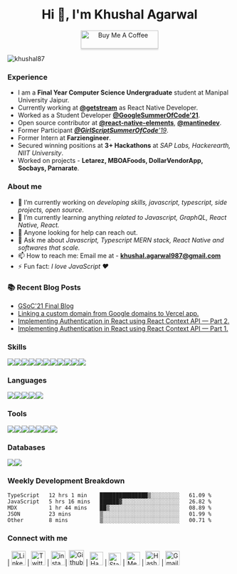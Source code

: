 <h1 align="center">Hi 👋, I'm Khushal Agarwal</h1>
<!-- <p align="center">
<img src='https://github-readme-streak-stats.herokuapp.com/?user=khushal87&hide_border=true'/>
</p> -->

<p align="center">
    <a href="https://www.buymeacoffee.com/khushal87" target="_blank"><img src="https://www.buymeacoffee.com/assets/img/custom_images/orange_img.png" alt="Buy Me A Coffee" style="height: 41px !important;width: 174px !important;box-shadow: 0px 3px 2px 0px rgba(190, 190, 190, 0.5) !important;-webkit-box-shadow: 0px 3px 2px 0px rgba(190, 190, 190, 0.5) !important;" ></a>
</p>

<p align="left"> <img src="https://komarev.com/ghpvc/?username=khushal87&label=Profile Views&color=green&style=plastic" alt="khushal87" /> </p>


### Experience
- I am a **Final Year Computer Science Undergraduate** student at Manipal University Jaipur.
- Currently working at [**@getstream**](https://github.com/GetStream/) as React Native Developer.
- Worked as a Student Developer [**@GoogleSummerOfCode'21**](https://summerofcode.withgoogle.com/projects/#5690075263795200).
- Open source contributor at [**@react-native-elements**](https://github.com/react-native-elements), [**@mantinedev**](https://github.com/mantinedev).
- Former Participant _[**@GirlScriptSummerOfCode**'19](https://gssoc.tech/)_.
- Former Intern at **Farziengineer**.
- Secured winning positions at **3+ Hackathons** at *SAP Labs, Hackerearth, NIIT University*.
- Worked on projects - **Letarez, MBOAFoods, DollarVendorApp, Socbays, Parnarate**.

###  About me
- 🔭 I’m currently working on *developing skills, javascript, typescript, side projects, open source*.
- 🌱 I’m currently learning anything *related to Javascript, GraphQL, React Native, React.*
- 🤔 Anyone looking for help can reach out.
- 💬 Ask me about *Javascript, Typescript MERN stack, React Native and softwares that scale.*
- 📫 How to reach me: Email me at - **khushal.agarwal987@gmail.com**
- ⚡ Fun fact: *I love JavaScript ❤️* 

### 📚 Recent Blog Posts
- [GSoC'21 Final Blog](https://github.com/khushal87/google-summer-of-code)
- [Linking a custom domain from Google domains to Vercel app.](https://khushal87.medium.com/linking-a-custom-domain-from-google-domains-to-vercel-app-961652302107)
- [Implementing Authentication in React using React Context API — Part 2.](https://khushal87.medium.com/implementing-authentication-in-react-using-react-context-api-part-2-react-context-api-f0c3d8e4d0e)
- [Implementing Authentication in React using React Context API — Part 1.](https://khushal87.medium.com/implementing-authentication-in-react-using-react-context-api-part-1-react-context-api-6af552b72931)

### Skills
<div style="display:flex;flex-direction:row">
    <img src="https://img.shields.io/badge/React-20232A?style=for-the-badge&logo=react&logoColor=61DAFB" />
    <img src="https://img.shields.io/badge/React_Native-20232A?style=for-the-badge&logo=react&logoColor=61DAFB" />
    <img src="https://img.shields.io/badge/Node.js-43853D?style=for-the-badge&logo=node-dot-js&logoColor=white" />
    <img src="https://img.shields.io/badge/Electron-2B2E3A?style=for-the-badge&logo=electron&logoColor=9FEAF9" />
    <img src="https://img.shields.io/badge/next.js-000000?style=for-the-badge&logo=next-dot-js&logoColor=white" />
    <img src="https://img.shields.io/badge/Vue.js-35495E?style=for-the-badge&logo=vue-dot-js&logoColor=4FC08D" />
    <img src="https://img.shields.io/badge/npm-CB3837?style=for-the-badge&logo=npm&logoColor=white" />
    <img src="https://img.shields.io/badge/Yarn-2C8EBB?style=for-the-badge&logo=yarn&logoColor=white" />
    <img src="https://img.shields.io/badge/GraphQl-E10098?style=for-the-badge&logo=graphql&logoColor=white" />
    <img src="https://img.shields.io/badge/Express.js-000000?style=for-the-badge&logo=express&logoColor=white" />
    <img src="https://img.shields.io/badge/Jest-C21325?style=for-the-badge&logo=jest&logoColor=white" />
</div>

### Languages
<div style="display:flex;flex-direction:row">
    <img src="https://img.shields.io/badge/JavaScript-F7DF1E?style=for-the-badge&logo=javascript&logoColor=black" />
    <img src="https://img.shields.io/badge/TypeScript-007ACC?style=for-the-badge&logo=typescript&logoColor=white" />
    <img src="https://img.shields.io/badge/C-00599C?style=for-the-badge&logo=c&logoColor=white" />
    <img src="https://img.shields.io/badge/C%2B%2B-00599C?style=for-the-badge&logo=c%2B%2B&logoColor=white" />
    <img src="https://img.shields.io/badge/Java-ED8B00?style=for-the-badge&logo=java&logoColor=white" />
</div>

### Tools
<div style="display:flex;flex-direction:row">
    <img src="https://img.shields.io/badge/Git-F05032?style=for-the-badge&logo=git&logoColor=white" />
    <img src="https://img.shields.io/badge/Postman-FF6C37?style=for-the-badge&logo=Postman&logoColor=white" />
    <img src="https://img.shields.io/badge/Linux-FCC624?style=for-the-badge&logo=linux&logoColor=black" />
    <img src="https://img.shields.io/badge/Nginx-009639?style=for-the-badge&logo=nginx&logoColor=white" />
    <img src="https://img.shields.io/badge/Amazon_AWS-232F3E?style=for-the-badge&logo=amazon-aws&logoColor=white" />
    <img src="https://img.shields.io/badge/Google_Cloud-4285F4?style=for-the-badge&logo=google-cloud&logoColor=white" />
    <img src="https://img.shields.io/badge/Heroku-430098?style=for-the-badge&logo=heroku&logoColor=white" />
</div>

### Databases
<div style="display:flex;flex-direction:row">
    <img src="https://img.shields.io/badge/MongoDB-4EA94B?style=for-the-badge&logo=mongodb&logoColor=white" />
    <img src="https://img.shields.io/badge/MySQL-00000F?style=for-the-badge&logo=mysql&logoColor=white" />
</div>

### Weekly Development Breakdown
<!--START_SECTION:waka-->
```text
TypeScript   12 hrs 1 min    ███████████████▒░░░░░░░░░   61.09 % 
JavaScript   5 hrs 16 mins   ██████▓░░░░░░░░░░░░░░░░░░   26.82 % 
MDX          1 hr 44 mins    ██▒░░░░░░░░░░░░░░░░░░░░░░   08.89 % 
JSON         23 mins         ▒░░░░░░░░░░░░░░░░░░░░░░░░   01.99 % 
Other        8 mins          ▒░░░░░░░░░░░░░░░░░░░░░░░░   00.71 % 
```
<!--END_SECTION:waka-->
<!--
<p><img align="center" src="https://github-readme-stats.vercel.app/api?username=khushal87&count_private=true&show_icons=true" alt="khushal87"/></p>
-->

### Connect with me
| [<img src="https://github.com/TheDudeThatCode/TheDudeThatCode/blob/master/Assets/Linkedin.svg" alt="Linkedin Logo" width="32">](https://in.linkedin.com/in/khushal87) | [<img src="https://github.com/TheDudeThatCode/TheDudeThatCode/blob/master/Assets/Twitter.svg" alt="Twitter Logo" width="32">](https://twitter.com/khushal87) | [<img src="https://github.com/TheDudeThatCode/TheDudeThatCode/blob/master/Assets/Instagram.svg" alt="instagram logo" width="32">](https://www.instagram.com/khushal.agarwal_70/)| [<img src="https://cdn.svgporn.com/logos/github-icon.svg" alt="Github logo" width="34">](https://github.com/khushal87) | [<img src="https://github.com/TheDudeThatCode/TheDudeThatCode/blob/master/Assets/HackerRank.svg" alt="HackerRank Logo" width="30">](https://www.hackerrank.com/khushal87) | [<img src="https://cdn.svgporn.com/logos/stackoverflow-icon.svg" alt="Stackoverflow Logo" width="28">](https://stackoverflow.com/users/10826415/khushal-agarwal) | [<img src="https://cdn.svgporn.com/logos/medium.svg" alt="Medium Logo" width="30">](https://khushal87.medium.com/) | [<img src="https://cdn.hashnode.com/res/hashnode/image/upload/v1611902473383/CDyAuTy75.png?auto=compress" alt="Hashnode logo" height="32">](https://hashnode.com/@khushal87) | [<img src="https://github.com/TheDudeThatCode/TheDudeThatCode/blob/master/Assets/Gmail.svg" alt="Gmail logo" height="32">](mailto:khushal.agarwal987@gmail.com)



